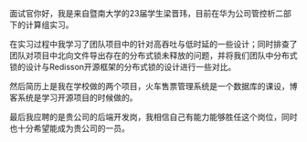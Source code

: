 面试官你好，我是来自暨南大学的23届学生梁晋玮，目前在华为公司管控析二部下的计算组实习。

在实习过程中我学习了团队项目中的针对高吞吐与低时延的一些设计；同时排查了团队对项目中北向文件导出存在的分布式锁未释放的问题，并将我们团队中分布式锁的设计与Redisson开源框架的分布式锁的设计进行一些对比。

然后简历上是我在学校做的两个项目，火车售票管理系统是一个数据库的课设，博客系统是学习开源项目的时候做的。

最后我应聘的是贵公司的后端开发岗，我相信自己有能力能够胜任这个岗位，同时也十分希望能成为贵公司的一员。